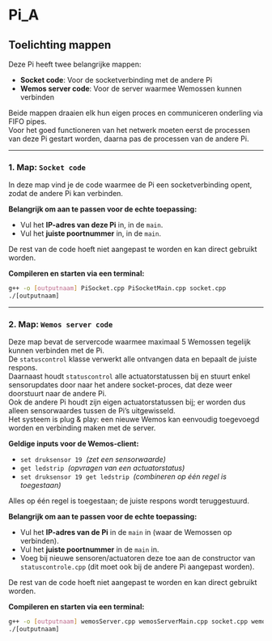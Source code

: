 # Pi_A

## Toelichting mappen

Deze Pi heeft twee belangrijke mappen:
- **Socket code**: Voor de socketverbinding met de andere Pi
- **Wemos server code**: Voor de server waarmee Wemossen kunnen verbinden

Beide mappen draaien elk hun eigen proces en communiceren onderling via FIFO pipes.  
Voor het goed functioneren van het netwerk moeten eerst de processen van deze Pi gestart worden, daarna pas de processen van de andere Pi.

---

### 1. Map: `Socket code`

In deze map vind je de code waarmee de Pi een socketverbinding opent, zodat de andere Pi kan verbinden.

**Belangrijk om aan te passen voor de echte toepassing:**
- Vul het **IP-adres van deze Pi** in, in de `main`.
- Vul het **juiste poortnummer** in, in de `main`.

De rest van de code hoeft niet aangepast te worden en kan direct gebruikt worden.

**Compileren en starten via een terminal:**
```bash
g++ -o [outputnaam] PiSocket.cpp PiSocketMain.cpp socket.cpp
./[outputnaam]
```

---

### 2. Map: `Wemos server code`

Deze map bevat de servercode waarmee maximaal 5 Wemossen tegelijk kunnen verbinden met de Pi.  
De `statuscontrol` klasse verwerkt alle ontvangen data en bepaalt de juiste respons.  
Daarnaast houdt `statuscontrol` alle actuatorstatussen bij en stuurt enkel sensorupdates door naar het andere socket-proces, dat deze weer doorstuurt naar de andere Pi.  
Ook de andere Pi houdt zijn eigen actuatorstatussen bij; er worden dus alleen sensorwaardes tussen de Pi’s uitgewisseld.  
Het systeem is plug & play: een nieuwe Wemos kan eenvoudig toegevoegd worden en verbinding maken met de server.

**Geldige inputs voor de Wemos-client:**
- `set druksensor 19` &nbsp;_(zet een sensorwaarde)_
- `get ledstrip` &nbsp;_(opvragen van een actuatorstatus)_
- `set druksensor 19 get ledstrip` &nbsp;_(combineren op één regel is toegestaan)_

Alles op één regel is toegestaan; de juiste respons wordt teruggestuurd.

**Belangrijk om aan te passen voor de echte toepassing:**
- Vul het **IP-adres van de Pi** in de `main` in (waar de Wemossen op verbinden).
- Vul het **juiste poortnummer** in de `main` in.
- Voeg bij nieuwe sensoren/actuatoren deze toe aan de constructor van `statuscontrole.cpp` (dit moet ook bij de andere Pi aangepast worden).

De rest van de code hoeft niet aangepast te worden en kan direct gebruikt worden.

**Compileren en starten via een terminal:**
```bash
g++ -o [outputnaam] wemosServer.cpp wemosServerMain.cpp socket.cpp wemosStatuscontrole.cpp
./[outputnaam]
```
